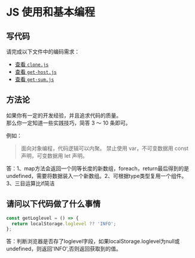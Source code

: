 # JS 使用和基本编程

## 写代码

请完成以下文件中的编码需求：

- [查看 `clone.js`](./clone.js)   
- [查看 `get-host.js`](./get-host.js)
- [查看 `get-sum.js`](./get-sum.js)

## 方法论

如果你有一定的开发经验，并且追求代码的质量。  
那么你一定知道一些实践技巧，简答 3 ～ 10 条即可。

例如：

> 面向对象编程，代码逻辑可以内聚。
> 禁止使用 var，不可变数据用 const 声明，可变数据用 let 声明。

答：1、map方法会返回一个同等长度的新数组，foreach，return最后得到的是undefined，需要将数据装入一个新数组。2、可根据type类型复用一个组件。3、三目运算比if简洁
## 请问以下代码做了什么事情

```js
const getLoglevel = () => {
  return localStorage.loglevel ?? 'INFO';
};
```

答：判断浏览器是否存了loglevel字段，如果localStorage.loglevel为null或undefined，则返回'INFO',否则返回获取到的值。
